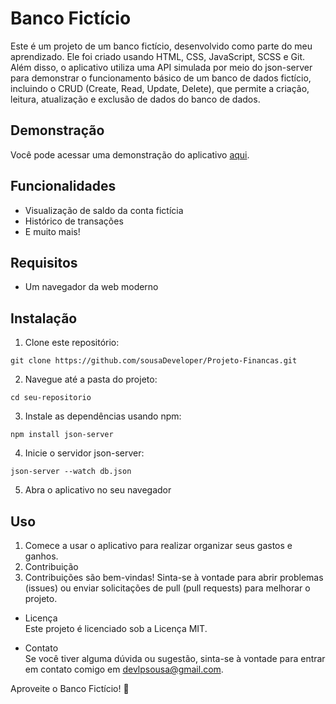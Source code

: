 # Banco Fictício

Este é um projeto de um banco fictício, desenvolvido como parte do meu aprendizado. Ele foi criado usando HTML, CSS, JavaScript, SCSS e Git. Além disso, o aplicativo utiliza uma API simulada por meio do json-server para demonstrar o funcionamento básico de um banco de dados fictício, incluindo o CRUD (Create, Read, Update, Delete), que permite a criação, leitura, atualização e exclusão de dados do banco de dados.

## Demonstração

Você pode acessar uma demonstração do aplicativo [aqui](https://www.linkedin.com/feed/update/urn:li:activity:7100511148575211520/).

## Funcionalidades

- Visualização de saldo da conta fictícia
- Histórico de transações
- E muito mais!

## Requisitos

- Um navegador da web moderno

## Instalação

1. Clone este repositório:
```
git clone https://github.com/sousaDeveloper/Projeto-Financas.git
```

2. Navegue até a pasta do projeto:
```
cd seu-repositorio
```
3. Instale as dependências usando npm:
```
npm install json-server
```
4. Inicie o servidor json-server:
```
json-server --watch db.json
```
5. Abra o aplicativo no seu navegador

## Uso

1. Comece a usar o aplicativo para realizar organizar seus gastos e ganhos.
2. Contribuição
3. Contribuições são bem-vindas! Sinta-se à vontade para abrir problemas (issues) ou enviar solicitações de pull (pull requests) para melhorar o projeto.

- Licença<br>
Este projeto é licenciado sob a Licença MIT.

- Contato<br>
Se você tiver alguma dúvida ou sugestão, sinta-se à vontade para entrar em contato comigo em devlpsousa@gmail.com.

Aproveite o Banco Fictício! 🚀

